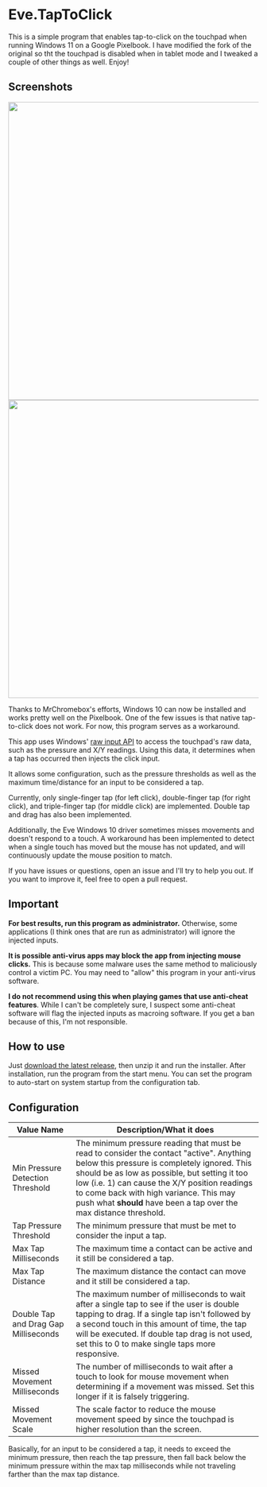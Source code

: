 # Eve.TapToClick
This is a simple program that enables tap-to-click on the touchpad when running Windows 11 on a Google Pixelbook.
I have modified the fork of the original so tht the touchpad is disabled when in tablet mode and I tweaked a couple of other things as well. Enjoy!

## Screenshots

<img src="screenshot1.PNG" width="600">
<img src="screenshot2.PNG" width="600">

Thanks to MrChromebox's efforts, Windows 10 can now be installed and works pretty well on the Pixelbook. One of the few issues is that native tap-to-click does not work. For now, this program serves as a workaround.

This app uses Windows' [raw input API](https://docs.microsoft.com/en-us/windows/win32/inputdev/raw-input) to access the touchpad's raw data, such as the pressure and X/Y readings. Using this data, it determines when a tap has occurred then injects the click input.

It allows some configuration, such as the pressure thresholds as well as the maximum time/distance for an input to be considered a tap.

Currently, only single-finger tap (for left click), double-finger tap (for right click), and triple-finger tap (for middle click) are implemented. Double tap and drag has also been implemented.

Additionally, the Eve Windows 10 driver sometimes misses movements and doesn't respond to a touch. A workaround has been implemented to detect when a single touch has moved but the mouse has not updated, and will continuously update the mouse position to match.

If you have issues or questions, open an issue and I'll try to help you out. If you want to improve it, feel free to open a pull request.

## Important
**For best results, run this program as administrator.** Otherwise, some applications (I think ones that are run as administrator) will ignore the injected inputs.

**It is possible anti-virus apps may block the app from injecting mouse clicks.** This is because some malware uses the same method to maliciously control a victim PC. You may need to "allow" this program in your anti-virus software.

**I do not recommend using this when playing games that use anti-cheat features**. While I can't be completely sure, I suspect some anti-cheat software will flag the injected inputs as macroing software. If you get a ban because of this, I'm not responsible.

## How to use
Just [download the latest release](https://github.com/megabytefisher/Eve.TapToClick/releases), then unzip it and run the installer. After installation, run the program from the start menu. You can set the program to auto-start on system startup from the configuration tab.

## Configuration
Value Name | Description/What it does
--- | ---
Min Pressure Detection Threshold | The minimum pressure reading that must be read to consider the contact "active". Anything below this pressure is completely ignored. This should be as low as possible, but setting it too low (i.e. 1) can cause the X/Y position readings to come back with high variance. This may push what **should** have been a tap over the max distance threshold.
Tap Pressure Threshold | The minimum pressure that must be met to consider the input a tap.
Max Tap Milliseconds | The maximum time a contact can be active and it still be considered a tap.
Max Tap Distance | The maximum distance the contact can move and it still be considered a tap.
Double Tap and Drag Gap Milliseconds | The maximum number of milliseconds to wait after a single tap to see if the user is double tapping to drag. If a single tap isn't followed by a second touch in this amount of time, the tap will be executed. If double tap drag is not used, set this to 0 to make single taps more responsive.
Missed Movement Milliseconds | The number of milliseconds to wait after a touch to look for mouse movement when determining if a movement was missed.  Set this longer if it is falsely triggering.
Missed Movement Scale | The scale factor to reduce the mouse movement speed by since the touchpad is higher resolution than the screen.

Basically, for an input to be considered a tap, it needs to exceed the minimum pressure, then reach the tap pressure, then fall back below the minimum pressure within the max tap milliseconds while not traveling farther than the max tap distance.
